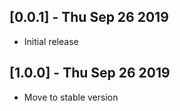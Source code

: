 ## [0.0.1] - Thu Sep 26 2019

* Initial release

## [1.0.0] - Thu Sep 26 2019

* Move to stable version
